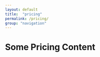 ```yaml
---
layout: default
title:  "pricing"
permalink: /pricing/
group: "navigation"
---
```

# Some Pricing Content
